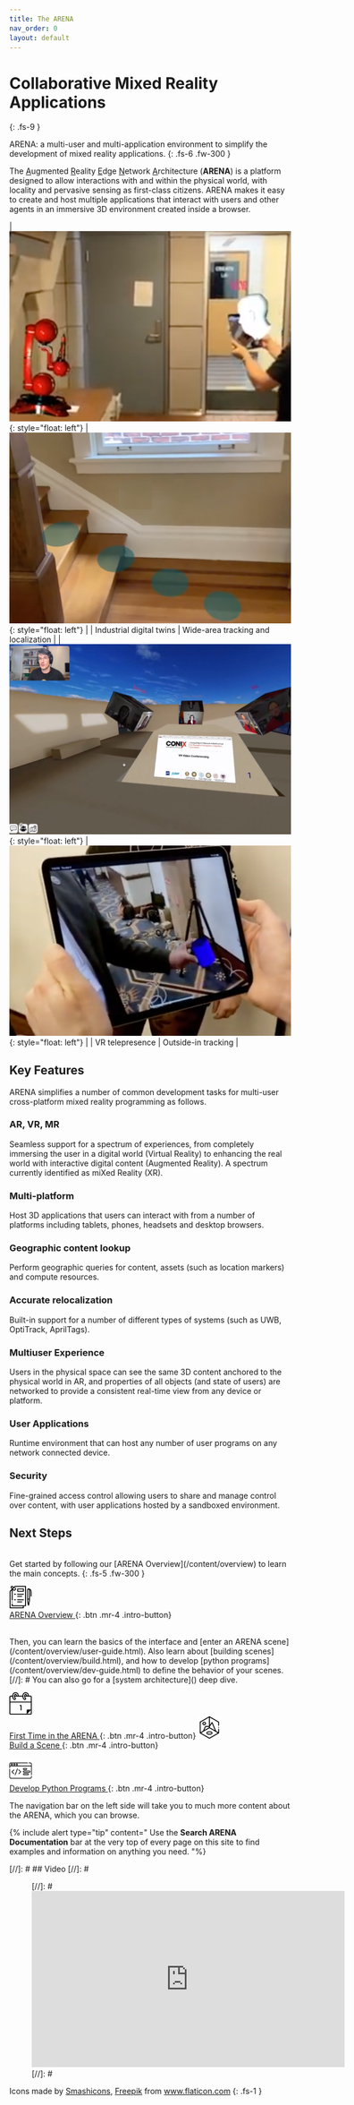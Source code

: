 ```yaml
---
title: The ARENA
nav_order: 0
layout: default
---
```


# Collaborative Mixed Reality Applications
{: .fs-9 }

ARENA: a multi-user and multi-application environment to simplify the development of mixed reality applications.
{: .fs-6 .fw-300 }

The <u>A</u>ugmented <u>R</u>eality <u>E</u>dge <u>N</u>etwork <u>A</u>rchitecture (<b>ARENA</b>) is a platform designed to allow interactions with and within the physical world, with locality and pervasive sensing as first-class citizens. ARENA makes it easy to create and host multiple applications that interact with users and other agents in an immersive 3D environment created inside a browser.

| ![img](assets/img/intro/robot-arm.png){: style="float: left"} | ![img](assets/img/intro/path-markers.png){: style="float: left"} |
| Industrial digital twins | Wide-area tracking and localization |
| ![img](assets/img/intro/vr-conference.png){: style="float: left"} | ![img](assets/img/intro/pvr.png){: style="float: left"} |
| VR telepresence | Outside-in tracking |

## Key Features

ARENA simplifies a number of common development tasks for multi-user cross-platform mixed reality programming as follows.

### AR, VR, MR
Seamless support for a spectrum of experiences, from completely immersing the user in a digital world (Virtual Reality) to enhancing the real world with interactive digital content (Augmented Reality). A spectrum currently identified as miXed Reality (XR).

### Multi-platform
Host 3D applications that users can interact with from a number of platforms including tablets, phones, headsets and desktop browsers.

### Geographic content lookup
Perform geographic queries for content, assets (such as location markers) and compute resources.

### Accurate relocalization
Built-in support for a number of different types of systems (such as UWB, OptiTrack, AprilTags).

### Multiuser Experience
Users in the physical space can see the same 3D content anchored to the physical world in AR, and properties of all objects (and state of users) are networked to provide a consistent real-time view from any device or platform.

### User Applications
Runtime environment that can host any number of user programs on any network connected device.

### Security
Fine-grained access control allowing users to share and manage control over content, with user applications hosted by a sandboxed environment.

## Next Steps

<br/>
Get started by following our [ARENA Overview](/content/overview) to learn the main concepts.
{: .fs-5 .fw-300 }

[ <img src="/assets/img/icons/report.svg" width="40"/> <br/>ARENA Overview ](/content/overview){: .btn .mr-4  .intro-button}

<br/>
Then, you can learn the basics of the interface and [enter an ARENA scene](/content/overview/user-guide.html). Also learn about [building scenes](/content/overview/build.html), and how to develop [python programs](/content/overview/dev-guide.html) to define the behavior of your scenes.
[//]: # You can also go for a [system architecture]() deep dive.

[ <img src="/assets/img/icons/first-time.svg" width="40"/> <br/>First Time in the ARENA ](/content/overview/user-guide.html){: .btn .mr-4 .intro-button}
[ <img src="/assets/img/icons/scene.svg" width="40"/> <br/>Build a Scene ](/content/overview/build.html){: .btn .mr-4 .intro-button}
<br/><br/>
[ <img src="/assets/img/icons/code.svg" width="40"/> <br/>Develop Python Programs ](/content/overview/dev-guide.html){: .btn .mr-4 .intro-button}

The navigation bar on the left side will take you to much more content about the ARENA, which you can browse.

{% include alert type="tip" content="
Use the **Search ARENA Documentation** bar at the very top of every page on this site to find examples and information on anything you need.
"%}

[//]: # ## Video
[//]: # <figure class="video_container">
[//]: #   <iframe width="560" height="315" src="https://www.youtube.com/embed/zNLL9AbruKQ" frameborder="0" allow="accelerometer; autoplay; clipboard-write; encrypted-media; gyroscope; picture-in-picture" allowfullscreen></iframe>
[//]: # </figure>


Icons made by <a href="https://www.flaticon.com/authors/smashicons" title="Smashicons">Smashicons</a>, <a href="https://www.freepik.com" title="Freepik">Freepik</a> from <a href="https://www.flaticon.com/" title="Flaticon">www.flaticon.com</a>
{: .fs-1 }

